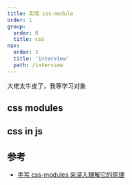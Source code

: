 ```yaml
---
title: 实现 css-module
order: 1
group:
  order: 0
  title: css
nav:
  order: 3
  title: 'interview'
  path: /interview
---
```


大佬太牛皮了，我等学习对象

## css modules

## css in js

## 参考

- [手写 css-modules 来深入理解它的原理](https://mp.weixin.qq.com/s/CX-LC014iZ4vpTko59Sf7A)
